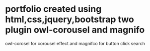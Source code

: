 # portfolio created using html,css,jquery,bootstrap two plugin owl-corousel and magnifo

owl-corosel for corousel effect and magnifco for button click search
